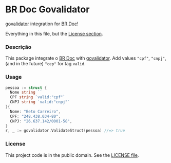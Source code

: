 # BR Doc Govalidator

[govalidator][1] integration for [BR Doc][2]!

Everything in this file, but the [License section](#license).

### Descrição

This package integrate o [BR Doc][2] with [govalidator][1]. Add values `"cpf"`, `"cnpj"`, (and in the future) `"cep"` for tag `valid`.

### Usage

```go
pessoa := struct {
  Nome string ``
  CPF string `valid:"cpf"`
  CNPJ string `valid:"cnpj"`
}{
  Nome: "Beto Carreiro",
  CPF: "248.438.034-80",
  CNPJ: "26.637.142/0001-58",
}
r, _ := govalidator.ValidateStruct(pessoa) //=> true
```

### License

This project code is in the public domain. See the [LICENSE file][3].

[1]: https://github.com/asaskevich/govalidator
[2]: https://github.com/Nhanderu/brdoc
[3]: https://github.com/Nhanderu/brdoc/blob/master/govalidator/LICENSE
